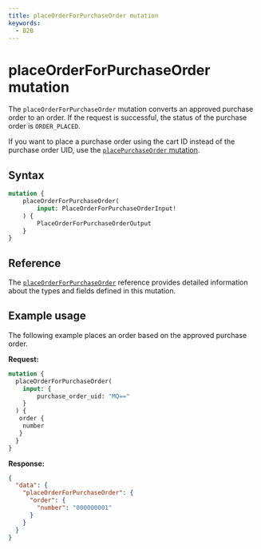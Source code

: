 ```yaml
---
title: placeOrderForPurchaseOrder mutation
keywords:
  - B2B
---
```


# placeOrderForPurchaseOrder mutation

The `placeOrderForPurchaseOrder` mutation converts an approved purchase order to an order. If the request is successful, the status of the purchase order is `ORDER_PLACED`.

<InlineAlert variant="info" slots="text" />

If you want to place a purchase order using the cart ID instead of the purchase order UID, use the [`placePurchaseOrder` mutation](place-purchase-order.md).

## Syntax

```graphql
mutation {
    placeOrderForPurchaseOrder(
        input: PlaceOrderForPurchaseOrderInput!
    ) {
        PlaceOrderForPurchaseOrderOutput
    }
}
```

## Reference

The [`placeOrderForPurchaseOrder`](https://developer.adobe.com/commerce/webapi/graphql-api/index.html#mutation-placeOrderForPurchaseOrder) reference provides detailed information about the types and fields defined in this mutation.

## Example usage

The following example places an order based on the approved purchase order.

**Request:**

``` graphql
mutation {
  placeOrderForPurchaseOrder(
    input: {
        purchase_order_uid: "MQ=="
    }
  ) {
   order {
    number
   }
  }
}
```

**Response:**

``` json
{
  "data": {
    "placeOrderForPurchaseOrder": {
      "order": {
        "number": "000000001"
      }
    }
  }
}
```
